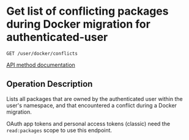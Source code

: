 # Get list of conflicting packages during Docker migration for authenticated-user

`GET /user/docker/conflicts`

[API method documentation](https://docs.github.com/rest/packages/packages#get-list-of-conflicting-packages-during-docker-migration-for-authenticated-user)


## Operation Description

Lists all packages that are owned by the authenticated user within the user's namespace, and that encountered a conflict during a Docker migration.

OAuth app tokens and personal access tokens (classic) need the `read:packages` scope to use this endpoint.
